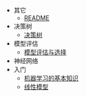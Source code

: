 * 其它
  * [README](机器学习/README.md)
* 决策树
  * [决策树](机器学习/决策树/决策树.md)
* 模型评估
  * [模型评估与选择](机器学习/模型评估/模型评估与选择.md)
* 神经网络
* 入门
  * [机器学习的基本知识](机器学习/入门/机器学习的基本知识.md)
  * [线性模型](机器学习/入门/线性模型.md)

